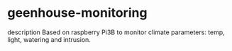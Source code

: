 # geenhouse-monitoring

description
Based on raspberry Pi3B to monitor climate parameters: temp, light, watering and intrusion.
